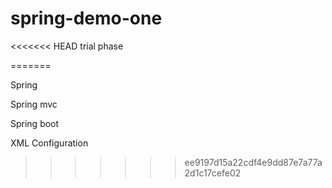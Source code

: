 # spring-demo-one

<<<<<<< HEAD
trial phase

=======

Spring

Spring mvc

Spring boot

XML Configuration
>>>>>>> ee9197d15a22cdf4e9dd87e7a77a2d1c17cefe02
